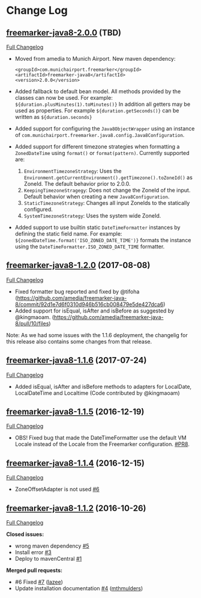# Change Log

## [freemarker-java8-2.0.0](https://github.com/Munich-Airport/freemarker-java-8/tree/master) (TBD)
[Full Changelog](https://github.com/Munich-Airport/freemarker-java-8/compare/freemarker-java8-1.2.0...freemarker-java8-2.0.0)

- Moved from amedia to Munich Airport. New maven dependency:

      <groupId>com.munichairport.freemarker</groupId>
      <artifactId>freemarker-java8</artifactId>
      <version>2.0.0</version>

- Added fallback to default bean model. All methods provided by the classes can now be used. For example: `${duration.plusMinutes(1).toMinutes()}`
  In addition all getters may be used as properties. For example `${duration.getSeconds()}` can be written as `${duration.seconds}`
- Added support for configuring the `Java8ObjectWrapper` using an instance of `com.munichairport.freemarker.java8.config.Java8Configuration`. 
- Added support for different timezone strategies when formatting a `ZonedDateTime` using `format()` or `format(pattern)`. Currently supported are:
  1. `EnvironmentTimezoneStrategy`: 
      Uses the `Environment.getCurrentEnvironment().getTimezone().toZoneId()` as ZoneId. The default behavior prior to 2.0.0.
  1. `KeepingTimezoneStragegy`: 
      Does not change the ZoneId of the input. Default behavior when creating a new `Java8Configuration`.
  1. `StaticTimezoneStrategy`:
      Changes all input ZoneIds to the statically configured.
  1. `SystemTimezoneStrategy`:
      Uses the system wide ZoneId.
- Added support to use builtin static `DateTimeFormatter` instances by defining the static field name. 
  For example: `${zonedDateTime.format('ISO_ZONED_DATE_TIME')}` formats the instance using the `DateTimeFormatter.ISO_ZONED_DATE_TIME` formatter.

## [freemarker-java8-1.2.0](https://github.com/amedia/freemarker-java-8/tree/freemarker-java8-1.2.0) (2017-08-08)
[Full Changelog](https://github.com/amedia/freemarker-java-8/compare/freemarker-java8-1.1.5...freemarker-java8-1.2.0)

- Fixed formatter bug reported and fixed by @tifoha (https://github.com/amedia/freemarker-java-8/commit/92d1e7d6f0310d946b516cb008479e5de427dca6)
- Added support for isEqual, isAfter and isBefore as suggested by @kingmaoam. (https://github.com/amedia/freemarker-java-8/pull/10/files)

Note: As we had some issues with the 1.1.6 deployment, the changelig for this release also contains some changes from that release. 


## [freemarker-java8-1.1.6](https://github.com/amedia/freemarker-java-8/tree/freemarker-java8-1.1.6) (2017-07-24)
[Full Changelog](https://github.com/amedia/freemarker-java-8/compare/freemarker-java8-1.1.5...freemarker-java8-1.1.6)

- Added isEqual, isAfter and isBefore methods to adapters for LocalDate, LocalDateTime and Localtime (Code contributed by @kingmaoam)

## [freemarker-java8-1.1.5](https://github.com/amedia/freemarker-java-8/tree/freemarker-java8-1.1.5) (2016-12-19)
[Full Changelog](https://github.com/amedia/freemarker-java-8/compare/freemarker-java8-1.1.4...freemarker-java8-1.1.5)

- OBS! Fixed bug that made the DateTimeFormatter use the default VM Locale instead of the Locale from the Freemarker configuration. [\#PR8](https://github.com/amedia/freemarker-java-8/pull/8).

## [freemarker-java8-1.1.4](https://github.com/amedia/freemarker-java-8/tree/freemarker-java8-1.1.4) (2016-12-15)
[Full Changelog](https://github.com/amedia/freemarker-java-8/compare/freemarker-java8-1.1.2...freemarker-java8-1.1.4)

- ZoneOffsetAdapter is not used [\#6](https://github.com/amedia/freemarker-java-8/issues/6)


## [freemarker-java8-1.1.2](https://github.com/amedia/freemarker-java-8/tree/freemarker-java8-1.1.2) (2016-10-26)

[Full Changelog](https://github.com/amedia/freemarker-java-8/compare/freemarker-java8-1.1.1...freemarker-java8-1.1.2)

**Closed issues:**

- wrong maven dependency  [\#5](https://github.com/amedia/freemarker-java-8/issues/5)
- Install error [\#3](https://github.com/amedia/freemarker-java-8/issues/3)
- Deploy to mavenCentral [\#1](https://github.com/amedia/freemarker-java-8/issues/1)

**Merged pull requests:**

- \#6 Fixed [\#7](https://github.com/amedia/freemarker-java-8/pull/7) ([lazee](https://github.com/lazee))
- Update installation documentation [\#4](https://github.com/amedia/freemarker-java-8/pull/4) ([mthmulders](https://github.com/mthmulders))



